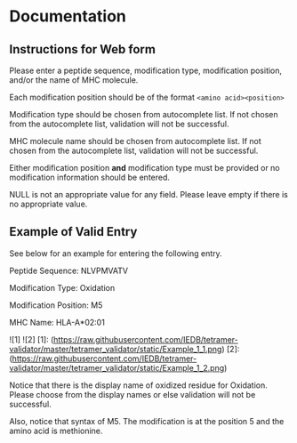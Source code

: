# Documentation

## Instructions for Web form

Please enter a peptide sequence, modification type, modification position, and/or the name of MHC molecule.

Each modification position should be of the format `<amino acid><position>`

Modification type should be chosen from autocomplete list.  If not chosen from the autocomplete list, validation will not be successful.

MHC molecule name should be chosen from autocomplete list. If not chosen from the autocomplete list, validation will not be successful.

Either modification position **and** modification type must be provided or no modification information should be entered.

NULL is not an appropriate value for any field. Please leave empty if there is no appropriate value.

## Example of Valid Entry

See below for an example for entering the following entry.

Peptide Sequence: NLVPMVATV

Modification Type: Oxidation

Modification Position: M5

MHC Name: HLA-A*02:01

![1] ![2]
[1]: (https://raw.githubusercontent.com/IEDB/tetramer-validator/master/tetramer_validator/static/Example_1_1.png)
[2]: (https://raw.githubusercontent.com/IEDB/tetramer-validator/master/tetramer_validator/static/Example_1_2.png)

Notice that there is the display name of oxidized residue for Oxidation. Please choose from the display names or else validation will not be successful.  

Also, notice that syntax of M5. The modification is at the position 5 and the amino acid is methionine.  
